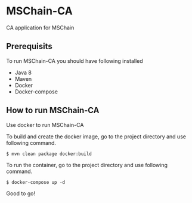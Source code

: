 # MSChain-CA
CA application for MSChain

## Prerequisits
To run MSChain-CA you should have following installed

* Java 8
* Maven
* Docker
* Docker-compose

## How to run MSChain-CA

Use docker to run MSChain-CA


To build and create the docker image, go to the project directory and use following command.
```
$ mvn clean package docker:build
```

To run the container, go to the project directory and use following command.
```
$ docker-compose up -d
```

Good to go!
